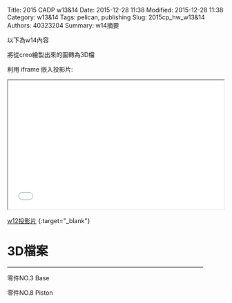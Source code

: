 Title: 2015 CADP w13&14
Date: 2015-12-28 11:38
Modified: 2015-12-28 11:38
Category: w13&14
Tags: pelican, publishing
Slug: 2015cp_hw_w13&14
Authors: 40323204
Summary: w14摘要

以下為w14內容

將從creo繪製出來的圖轉為3D檔

利用 iframe 嵌入投影片:

<iframe src="simplest12.html" width="500" height="300"></iframe>

[w12投影片](simplest12.html)
{:target="_blank"}

3D檔案
============

<p><hr size="5"align="center"noshade width="90%"color="0000ff"></p>

零件NO.3   Base

<script src="https://embed.github.com/view/3d/hsungchang/test/master/prt3.stl"></script>

零件NO.8   Piston

<script src="https://embed.github.com/view/3d/hsungchang/test/master/prt8.stl"></script>
